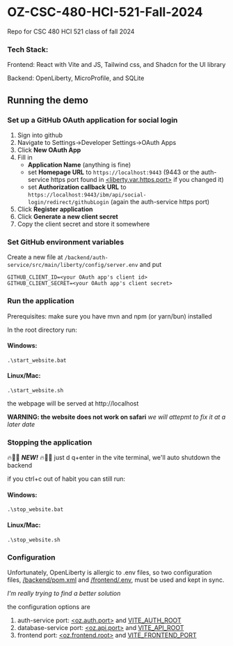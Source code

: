 # OZ-CSC-480-HCI-521-Fall-2024
Repo for CSC 480 HCI 521 class of fall 2024

### Tech Stack:
Frontend: React with Vite and JS, Tailwind css, and Shadcn for the UI library

Backend: OpenLiberty, MicroProfile, and SQLite

## Running the demo

### Set up a GitHub OAuth application for social login

1. Sign into github
1. Navigate to Settings->Developer Settings->OAuth Apps
1. Click **New OAuth App**
1. Fill in
    - **Application Name** (anything is fine)
    - set **Homepage URL** to `https://localhost:9443` (9443 or the auth-service https port found in [<liberty.var.https.port>](/backend/auth-service/pom.xml) if you changed it)
    - set **Authorization callback URL** to `https://localhost:9443/ibm/api/social-login/redirect/githubLogin` (again the auth-service https port)
1. Click **Register application**
1. Click **Generate a new client secret**
1. Copy the client secret and store it somewhere

### Set GitHub environment variables
Create a new file at `/backend/auth-service/src/main/liberty/config/server.env`
and put
```
GITHUB_CLIENT_ID=<your OAuth app's client id>
GITHUB_CLIENT_SECRET=<your OAuth app's client secret>
```

### Run the application
Prerequisites: make sure you have mvn and npm (or yarn/bun) installed

In the root directory run:

#### Windows:
```batch
.\start_website.bat
```

#### Linux/Mac:
```shell
.\start_website.sh
```

the webpage will be served at http://localhost

**WARNING: the website does not work on safari**
*we will attepmt to fix it at a later date*

### Stopping the application

🔥🚀🎉 ***NEW!*** 🔥🚀🎉 just d q+enter in the vite terminal, we'll auto shutdown the backend

if you ctrl+c out of habit you can still run:
#### Windows:
```batch
.\stop_website.bat
```

#### Linux/Mac:
```shell
.\stop_website.sh
```
### Configuration

Unfortunately, OpenLiberty is allergic to .env files, so two configuration files, [/backend/pom.xml](/backend/pom.xml) and [/frontend/.env](/frontend/.env), must be used and kept in sync.

*I'm really trying to find a better solution*

the configuration options are
1. auth-service port: [<oz.auth.port>](/backend/pom.xml) and [VITE_AUTH_ROOT](/frontend/.env)
1. database-service port: [<oz.api.port>](/backend/pom.xml) and [VITE_API_ROOT](/frontend/.env)
1. frontend port: [<oz.frontend.root>](/backend/pom.xml) and [VITE_FRONTEND_PORT](/frontend/.env)
